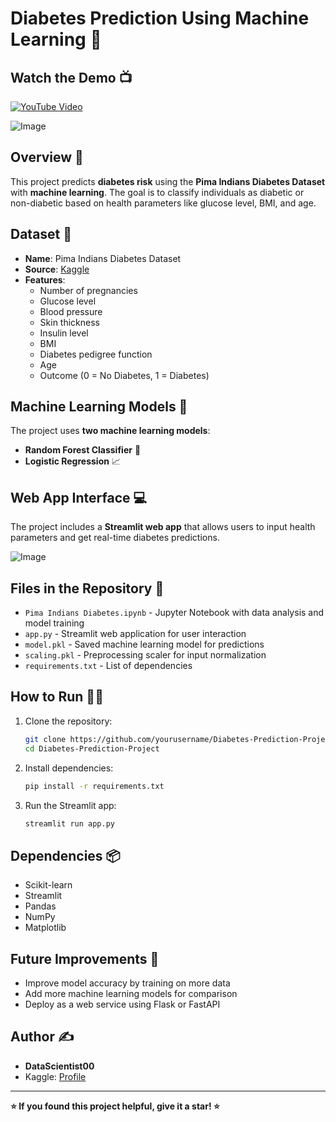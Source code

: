 # Diabetes Prediction Using Machine Learning 🏥

## Watch the Demo 📺

[![YouTube Video](https://img.shields.io/badge/YouTube-Watch%20Demo-red?logo=youtube&logoColor=white&style=for-the-badge)](https://youtu.be/l2WEjcAe3Hc)

![Image](https://github.com/user-attachments/assets/b6c30039-e65a-42a4-86a9-1163f3868b39)

## Overview 📖
This project predicts **diabetes risk** using the **Pima Indians Diabetes Dataset** with **machine learning**. The goal is to classify individuals as diabetic or non-diabetic based on health parameters like glucose level, BMI, and age. 

## Dataset 📂
- **Name**: Pima Indians Diabetes Dataset
- **Source**: [Kaggle](https://www.kaggle.com/uciml/pima-indians-diabetes-database)
- **Features**:
  - Number of pregnancies
  - Glucose level
  - Blood pressure
  - Skin thickness
  - Insulin level
  - BMI
  - Diabetes pedigree function
  - Age
  - Outcome (0 = No Diabetes, 1 = Diabetes)

## Machine Learning Models 🧠
The project uses **two machine learning models**:
- **Random Forest Classifier** 🌳
- **Logistic Regression** 📈

## Web App Interface 💻
The project includes a **Streamlit web app** that allows users to input health parameters and get real-time diabetes predictions.

![Image](https://github.com/user-attachments/assets/8fcf0e9e-3d0d-4cea-8fc6-97c7aa356e2f)

## Files in the Repository 📁
- `Pima Indians Diabetes.ipynb` - Jupyter Notebook with data analysis and model training
- `app.py` - Streamlit web application for user interaction
- `model.pkl` - Saved machine learning model for predictions
- `scaling.pkl` - Preprocessing scaler for input normalization
- `requirements.txt` - List of dependencies

## How to Run 🏃‍♂️
1. Clone the repository:
   ```bash
   git clone https://github.com/yourusername/Diabetes-Prediction-Project.git
   cd Diabetes-Prediction-Project
   ```
2. Install dependencies:
   ```bash
   pip install -r requirements.txt
   ```
3. Run the Streamlit app:
   ```bash
   streamlit run app.py
   ```

## Dependencies 📦
- Scikit-learn
- Streamlit
- Pandas
- NumPy
- Matplotlib

## Future Improvements 🔮
- Improve model accuracy by training on more data
- Add more machine learning models for comparison
- Deploy as a web service using Flask or FastAPI

## Author ✍️
- **DataScientist00**
- Kaggle: [Profile](https://www.kaggle.com/codingloading)

---
**⭐ If you found this project helpful, give it a star! ⭐**
